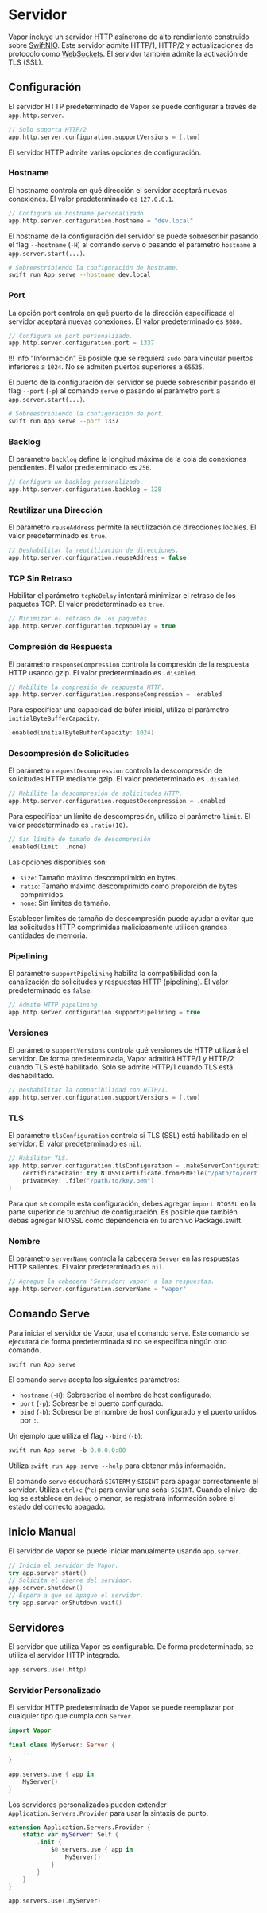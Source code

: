 # Servidor

Vapor incluye un servidor HTTP asíncrono de alto rendimiento construido sobre [SwiftNIO](https://github.com/apple/swift-nio). Este servidor admite HTTP/1, HTTP/2 y actualizaciones de protocolo como [WebSockets](websockets.md). El servidor también admite la activación de TLS (SSL).

## Configuración

El servidor HTTP predeterminado de Vapor se puede configurar a través de `app.http.server`.

```swift
// Solo soporta HTTP/2
app.http.server.configuration.supportVersions = [.two]
```

El servidor HTTP admite varias opciones de configuración.

### Hostname

El hostname controla en qué dirección el servidor aceptará nuevas conexiones. El valor predeterminado es `127.0.0.1`.

```swift
// Configura un hostname personalizado.
app.http.server.configuration.hostname = "dev.local"
```

El hostname de la configuración del servidor se puede sobrescribir pasando el flag `--hostname` (`-H`) al comando `serve` o pasando el parámetro `hostname` a `app.server.start(...)`.

```sh
# Sobreescribiendo la configuración de hostname.
swift run App serve --hostname dev.local
```

### Port

La opción port controla en qué puerto de la dirección especificada el servidor aceptará nuevas conexiones. El valor predeterminado es `8080`.

```swift
// Configura un port personalizado.
app.http.server.configuration.port = 1337
```

!!! info "Información"
    Es posible que se requiera `sudo` para vincular puertos inferiores a `1024`. No se admiten puertos superiores a `65535`.

El puerto de la configuración del servidor se puede sobrescribir pasando el flag `--port` (`-p`) al comando `serve` o pasando el parámetro `port` a `app.server.start(...)`.

```sh
# Sobreescribiendo la configuración de port.
swift run App serve --port 1337
```

### Backlog

El parámetro `backlog` define la longitud máxima de la cola de conexiones pendientes. El valor predeterminado es `256`.

```swift
// Configura un backlog personalizado.
app.http.server.configuration.backlog = 128
```

### Reutilizar una Dirección

El parámetro `reuseAddress` permite la reutilización de direcciones locales. El valor predeterminado es `true`.

```swift
// Deshabilitar la reutilización de direcciones.
app.http.server.configuration.reuseAddress = false
```

### TCP Sin Retraso

Habilitar el parámetro `tcpNoDelay` intentará minimizar el retraso de los paquetes TCP. El valor predeterminado es `true`.

```swift
// Minimizar el retraso de los paquetes.
app.http.server.configuration.tcpNoDelay = true
```

### Compresión de Respuesta

El parámetro `responseCompression` controla la compresión de la respuesta HTTP usando gzip. El valor predeterminado es `.disabled`.

```swift
// Habilite la compresión de respuesta HTTP.
app.http.server.configuration.responseCompression = .enabled
```

Para especificar una capacidad de búfer inicial, utiliza el parámetro `initialByteBufferCapacity`.

```swift
.enabled(initialByteBufferCapacity: 1024)
```

### Descompresión de Solicitudes

El parámetro `requestDecompression` controla la descompresión de solicitudes HTTP mediante gzip. El valor predeterminado es `.disabled`.

```swift
// Habilite la descompresión de solicitudes HTTP.
app.http.server.configuration.requestDecompression = .enabled
```

Para especificar un límite de descompresión, utiliza el parámetro `limit`. El valor predeterminado es `.ratio(10)`.

```swift
// Sin límite de tamaño de descompresión
.enabled(limit: .none)
```

Las opciones disponibles son:

- `size`: Tamaño máximo descomprimido en bytes.
- `ratio`: Tamaño máximo descomprimido como proporción de bytes comprimidos.
- `none`: Sin límites de tamaño.

Establecer límites de tamaño de descompresión puede ayudar a evitar que las solicitudes HTTP comprimidas maliciosamente utilicen grandes cantidades de memoria.

### Pipelining

El parámetro `supportPipelining` habilita la compatibilidad con la canalización de solicitudes y respuestas HTTP (pipelining). El valor predeterminado es `false`.

```swift
// Admite HTTP pipelining.
app.http.server.configuration.supportPipelining = true
```

### Versiones

El parámetro `supportVersions` controla qué versiones de HTTP utilizará el servidor. De forma predeterminada, Vapor admitirá HTTP/1 y HTTP/2 cuando TLS esté habilitado. Solo se admite HTTP/1 cuando TLS está deshabilitado.

```swift
// Deshabilitar la compatibilidad con HTTP/1.
app.http.server.configuration.supportVersions = [.two]
```

### TLS

El parámetro `tlsConfiguration` controla si TLS (SSL) está habilitado en el servidor. El valor predeterminado es `nil`.

```swift
// Habilitar TLS.
app.http.server.configuration.tlsConfiguration = .makeServerConfiguration(
    certificateChain: try NIOSSLCertificate.fromPEMFile("/path/to/cert.pem").map { .certificate($0) },
    privateKey: .file("/path/to/key.pem")
)
```

Para que se compile esta configuración, debes agregar `import NIOSSL` en la parte superior de tu archivo de configuración. Es posible que también debas agregar NIOSSL como dependencia en tu archivo Package.swift.

### Nombre

El parámetro `serverName` controla la cabecera `Server` en las respuestas HTTP salientes. El valor predeterminado es `nil`.

```swift
// Agregue la cabecera 'Servidor: vapor' a las respuestas.
app.http.server.configuration.serverName = "vapor"
```

## Comando Serve

Para iniciar el servidor de Vapor, usa el comando `serve`. Este comando se ejecutará de forma predeterminada si no se especifica ningún otro comando.

```swift
swift run App serve
```

El comando `serve` acepta los siguientes parámetros:

- `hostname` (`-H`): Sobrescribe el nombre de host configurado.
- `port` (`-p`): Sobresribe el puerto configurado.
- `bind` (`-b`): Sobrescribe el nombre de host configurado y el puerto unidos por `:`.

Un ejemplo que utiliza el flag `--bind` (`-b`):

```swift
swift run App serve -b 0.0.0.0:80
```

Utiliza `swift run App serve --help` para obtener más información.

El comando `serve` escuchará `SIGTERM` y `SIGINT` para apagar correctamente el servidor. Utiliza `ctrl+c` (`^c`) para enviar una señal `SIGINT`. Cuando el nivel de log se establece en `debug` o menor, se registrará información sobre el estado del correcto apagado.

## Inicio Manual

El servidor de Vapor se puede iniciar manualmente usando `app.server`.

```swift
// Inicia el servidor de Vapor.
try app.server.start()
// Solicita el cierre del servidor.
app.server.shutdown()
// Espera a que se apague el servidor.
try app.server.onShutdown.wait()
```

## Servidores

El servidor que utiliza Vapor es configurable. De forma predeterminada, se utiliza el servidor HTTP integrado.

```swift
app.servers.use(.http)
```

### Servidor Personalizado

El servidor HTTP predeterminado de Vapor se puede reemplazar por cualquier tipo que cumpla con `Server`.

```swift
import Vapor

final class MyServer: Server {
	...
}

app.servers.use { app in
	MyServer()
}
```

Los servidores personalizados pueden extender `Application.Servers.Provider` para usar la sintaxis de punto.

```swift
extension Application.Servers.Provider {
    static var myServer: Self {
        .init {
            $0.servers.use { app in
            	MyServer()
            }
        }
    }
}

app.servers.use(.myServer)
```
